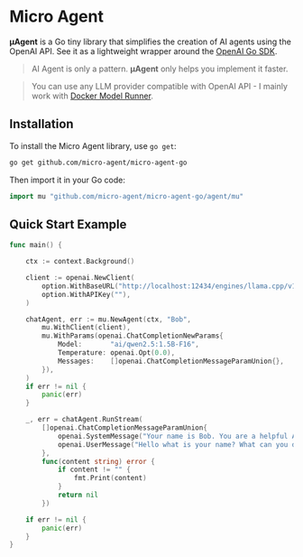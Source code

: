 # Micro Agent

**µAgent** is a Go tiny library that simplifies the creation of AI agents using the OpenAI API. See it as a lightweight wrapper around the [OpenAI Go SDK](https://github.com/openai/openai-go).

> AI Agent is only a pattern. **µAgent** only helps you implement it faster.

> You can use any LLM provider compatible with OpenAI API - I mainly work with [Docker Model Runner](https://docs.docker.com/ai/model-runner/).

## Installation

To install the Micro Agent library, use `go get`:

```bash
go get github.com/micro-agent/micro-agent-go
```

Then import it in your Go code:

```go
import mu "github.com/micro-agent/micro-agent-go/agent/mu"
```

## Quick Start Example

```go
func main() {

	ctx := context.Background()

    client := openai.NewClient(
		option.WithBaseURL("http://localhost:12434/engines/llama.cpp/v1"),
		option.WithAPIKey(""),
	)

	chatAgent, err := mu.NewAgent(ctx, "Bob",
		mu.WithClient(client),
		mu.WithParams(openai.ChatCompletionNewParams{
			Model:       "ai/qwen2.5:1.5B-F16",
			Temperature: openai.Opt(0.0),
			Messages:    []openai.ChatCompletionMessageParamUnion{},
		}),
	)
	if err != nil {
		panic(err)
	}

	_, err = chatAgent.RunStream(
		[]openai.ChatCompletionMessageParamUnion{
			openai.SystemMessage("Your name is Bob. You are a helpful AI assistant."),
			openai.UserMessage("Hello what is your name? What can you do for me?"),
		},
		func(content string) error {
			if content != "" {
				fmt.Print(content)
			}
			return nil 
		})

	if err != nil {
		panic(err)
	}
}
```
